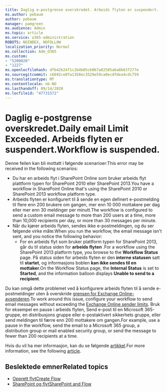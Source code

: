 ```yaml
---
title: Daglig e-postgrense overskredet. Arbeids flyten er suspendert.
ms.author: pebaum
author: pebaum
manager: pamgreen
ms.audience: Admin
ms.topic: article
ms.service: o365-administration
ROBOTS: NOINDEX, NOFOLLOW
localization_priority: Normal
ms.collection: Adm_O365
ms.custom:
- "5200020"
- "1227"
ms.openlocfilehash: dfb42b24f1c2b4b05cb067a82505a6a8b63f277e
ms.sourcegitcommit: c6692ce0fa1358ec3529e59ca0ecdfdea4cdc759
ms.translationtype: MT
ms.contentlocale: nb-NO
ms.lasthandoff: 09/14/2020
ms.locfileid: "47731572"
---
```

# <a name="daily-email-limit-exceeded-workflow-is-suspended"></a><span data-ttu-id="e4a7c-103">Daglig e-postgrense overskredet.</span><span class="sxs-lookup"><span data-stu-id="e4a7c-103">Daily email Limit Exceeded.</span></span> <span data-ttu-id="e4a7c-104">Arbeids flyten er suspendert.</span><span class="sxs-lookup"><span data-stu-id="e4a7c-104">Workflow is suspended.</span></span>

<span data-ttu-id="e4a7c-105">Denne feilen kan bli mottatt i følgende scenarioer:</span><span class="sxs-lookup"><span data-stu-id="e4a7c-105">This error may be received in the following scenarios:</span></span>

- <span data-ttu-id="e4a7c-106">Du har en arbeids flyt i SharePoint Online som bruker arbeids flyt plattform typen for SharePoint 2010 eller SharePoint 2013.</span><span class="sxs-lookup"><span data-stu-id="e4a7c-106">You have a workflow in SharePoint Online that's using the SharePoint 2010 or SharePoint 2013 workflow platform type.</span></span>
- <span data-ttu-id="e4a7c-107">Arbeids flyten er konfigurert til å sende en egen definert e-postmelding til flere enn 200 brukere om gangen, mer enn 10 000 mottakere per dag eller mer enn 30 meldinger per minutt.</span><span class="sxs-lookup"><span data-stu-id="e4a7c-107">The workflow is configured to send a custom email message to more than 200 users at a time, more than 10,000 recipients per day, or more than 30 messages per minute.</span></span>
- <span data-ttu-id="e4a7c-108">Når du kjører arbeids flyten, sendes ikke e-postmeldingen, og du ser følgende virke måte:</span><span class="sxs-lookup"><span data-stu-id="e4a7c-108">When you run the workflow, the email message isn't sent, and you notice the following behavior:</span></span>
    - <span data-ttu-id="e4a7c-109">For en arbeids flyt som bruker plattform typen for SharePoint 2013, går du til status siden for **arbeids flyten** .</span><span class="sxs-lookup"><span data-stu-id="e4a7c-109">For a workflow using the SharePoint 2013 platform type, you browse to the **Workflow Status** page.</span></span> <span data-ttu-id="e4a7c-110">På status siden for arbeids flyten er den **interne statusen** satt til **startet**, og informasjons boblen **kan ikke sendes til en mottaker**.</span><span class="sxs-lookup"><span data-stu-id="e4a7c-110">On the Workflow Status page, the **Internal Status** is set to **Started**, and the information balloon displays **Unable to send to a recipient**.</span></span>

<span data-ttu-id="e4a7c-111">Du kan omgå dette problemet ved å konfigurere arbeids flyten til å sende e-postmeldinger uten å overskride [grensen for Exchange Online-avsenderen](https://docs.microsoft.com/office365/servicedescriptions/exchange-online-service-description/exchange-online-limits#recipientlimits).</span><span class="sxs-lookup"><span data-stu-id="e4a7c-111">To work around this issue, configure your workflow to send email messages without exceeding the [Exchange Online sender limits](https://docs.microsoft.com/office365/servicedescriptions/exchange-online-service-description/exchange-online-limits#recipientlimits).</span></span> <span data-ttu-id="e4a7c-112">Bruk for eksempel en pause i arbeids flyten, Send e-post til en Microsoft 365-gruppe, en distribusjons gruppe eller e-postaktivert sikkerhets gruppe, eller send meldingen til færre enn 200 mottakere om gangen.</span><span class="sxs-lookup"><span data-stu-id="e4a7c-112">For example, use a pause in the workflow, send the email to a Microsoft 365 group, a distribution group or mail enabled security group, or send the message to fewer than 200 recipients at a time.</span></span>


<span data-ttu-id="e4a7c-113">Hvis du vil ha mer informasjon, kan du se følgende [artikkel](https://support.microsoft.com/help/3150442/daily-email-limit-has-exceeded-and-your-workflow-has-been-suspended-or).</span><span class="sxs-lookup"><span data-stu-id="e4a7c-113">For more information, see the following [article](https://support.microsoft.com/help/3150442/daily-email-limit-has-exceeded-and-your-workflow-has-been-suspended-or).</span></span>

## <a name="related-topics"></a><span data-ttu-id="e4a7c-114">Beslektede emner</span><span class="sxs-lookup"><span data-stu-id="e4a7c-114">Related topics</span></span>
- [<span data-ttu-id="e4a7c-115">Opprett flyt</span><span class="sxs-lookup"><span data-stu-id="e4a7c-115">Create Flow</span></span>](https://support.office.com/article/Create-a-flow-for-a-list-or-library-in-SharePoint-Online-or-OneDrive-for-Business-a9c3e03b-0654-46af-a254-20252e580d01) 
- [<span data-ttu-id="e4a7c-116">SharePoint og flyt</span><span class="sxs-lookup"><span data-stu-id="e4a7c-116">SharePoint and Flow</span></span>](https://flow.microsoft.com/blog/sharepoint-and-flow/) 